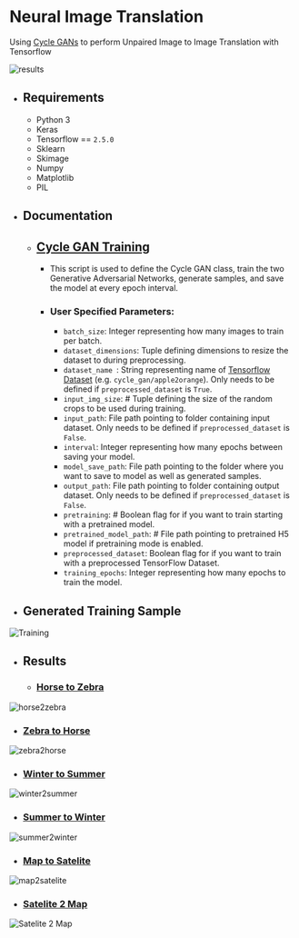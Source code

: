# Neural Image Translation
Using [Cycle GANs](https://arxiv.org/abs/1703.10593) to perform Unpaired Image to Image Translation with Tensorflow


![results](https://i.imgur.com/ASDqrJH.jpeg)

* ## Requirements
  * Python 3
  * Keras
  * Tensorflow == ```2.5.0```
  * Sklearn
  * Skimage
  * Numpy
  * Matplotlib
  * PIL

* ## Documentation
  * ## [Cycle GAN Training](https://nbviewer.org/github/vee-upatising/Neural-Image-Translation/blob/main/Cycle%20GAN%20Training.ipynb)
      * This script is used to define the Cycle GAN class, train the two Generative Adversarial Networks, generate samples, and save the model at every epoch interval.

      * ### User Specified Parameters:
          * ```batch_size```: Integer representing how many images to train per batch.
          * ```dataset_dimensions```: Tuple defining dimensions to resize the dataset to during preprocessing.
          * ```dataset_name ```: String representing name of [Tensorflow Dataset](https://www.tensorflow.org/datasets/catalog/cycle_gan) (e.g. ```cycle_gan/apple2orange```). Only needs to be defined if ```preprocessed_dataset``` is ```True```.
          * ```input_img_size```: # Tuple defining the size of the random crops to be used during training.
          * ```input_path```: File path pointing to folder containing input dataset. Only needs to be defined if ```preprocessed_dataset``` is ```False```.
          * ```interval```: Integer representing how many epochs between saving your model.
          * ```model_save_path```: File path pointing to the folder where you want to save to model as well as generated samples.
          * ```output_path```: File path pointing to folder containing output dataset. Only needs to be defined if ```preprocessed_dataset``` is ```False```.
          * ```pretraining```: # Boolean flag for if you want to train starting with a pretrained model.
          * ```pretrained_model_path```: # File path pointing to pretrained H5 model if pretraining mode is enabled.
          * ```preprocessed_dataset```: Boolean flag for if you want to train with a preprocessed TensorFlow Dataset.
          * ```training_epochs```: Integer representing how many epochs to train the model.

* ## Generated Training Sample
![Training](https://i.imgur.com/GsIg9wx.png)

* ## Results
  *  ### [Horse to Zebra](https://www.tensorflow.org/datasets/catalog/cycle_gan#cycle_ganhorse2zebra)
 ![horse2zebra](https://i.imgur.com/GBeZUsT.jpg)
   *  ### [Zebra to Horse](https://www.tensorflow.org/datasets/catalog/cycle_gan#cycle_ganhorse2zebra)
 ![zebra2horse](https://i.imgur.com/AAKS1zL.jpg)
   *  ### [Winter to Summer](https://www.tensorflow.org/datasets/catalog/cycle_gan#cycle_gansummer2winter_yosemite)
 ![winter2summer](https://i.imgur.com/idCqJuL.png)
   *  ### [Summer to Winter](https://www.tensorflow.org/datasets/catalog/cycle_gan#cycle_gansummer2winter_yosemite)
 ![summer2winter](https://i.imgur.com/daww4kv.jpg)
   *  ### [Map to Satelite](https://www.tensorflow.org/datasets/catalog/cycle_gan#cycle_ganmaps)
 ![map2satelite](https://i.imgur.com/IsNW0I1.jpg)
   *  ### [Satelite 2 Map](https://www.tensorflow.org/datasets/catalog/cycle_gan#cycle_ganmaps)
 ![Satelite 2 Map](https://i.imgur.com/YFvUyJt.jpg)
